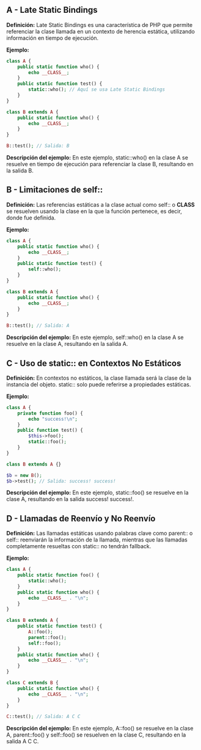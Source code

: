 ## A - Late Static Bindings

**Definición:** Late Static Bindings es una característica de PHP que permite referenciar la clase llamada en un contexto de herencia estática, utilizando información en tiempo de ejecución.

**Ejemplo:**

```php
class A {
    public static function who() {
        echo __CLASS__;
    }
    public static function test() {
        static::who(); // Aquí se usa Late Static Bindings
    }
}

class B extends A {
    public static function who() {
        echo __CLASS__;
    }
}

B::test(); // Salida: B
```

**Descripción del ejemplo:** En este ejemplo, static::who() en la clase A se resuelve en tiempo de ejecución para referenciar la clase B, resultando en la salida B.

## B - Limitaciones de self::

**Definición:** Las referencias estáticas a la clase actual como self:: o **CLASS** se resuelven usando la clase en la que la función pertenece, es decir, donde fue definida.

**Ejemplo:**

```php
class A {
    public static function who() {
        echo __CLASS__;
    }
    public static function test() {
        self::who();
    }
}

class B extends A {
    public static function who() {
        echo __CLASS__;
    }
}

B::test(); // Salida: A
```

**Descripción del ejemplo:** En este ejemplo, self::who() en la clase A se resuelve en la clase A, resultando en la salida A.

## C - Uso de static:: en Contextos No Estáticos

**Definición:** En contextos no estáticos, la clase llamada será la clase de la instancia del objeto. static:: solo puede referirse a propiedades estáticas.

**Ejemplo:**

```php
class A {
    private function foo() {
        echo "success!\n";
    }
    public function test() {
        $this->foo();
        static::foo();
    }
}

class B extends A {}

$b = new B();
$b->test(); // Salida: success! success!
```

**Descripción del ejemplo:** En este ejemplo, static::foo() se resuelve en la clase A, resultando en la salida success! success!.

## D - Llamadas de Reenvío y No Reenvío

**Definición:** Las llamadas estáticas usando palabras clave como parent:: o self:: reenviarán la información de la llamada, mientras que las llamadas completamente resueltas con static:: no tendrán fallback.

**Ejemplo:**

```php
class A {
    public static function foo() {
        static::who();
    }
    public static function who() {
        echo __CLASS__ . "\n";
    }
}

class B extends A {
    public static function test() {
        A::foo();
        parent::foo();
        self::foo();
    }
    public static function who() {
        echo __CLASS__ . "\n";
    }
}

class C extends B {
    public static function who() {
        echo __CLASS__ . "\n";
    }
}

C::test(); // Salida: A C C
```

**Descripción del ejemplo:** En este ejemplo, A::foo() se resuelve en la clase A, parent::foo() y self::foo() se resuelven en la clase C, resultando en la salida A C C.
